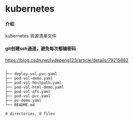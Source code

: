 # kubernetes

#### 介绍
kubernetes 资源清单文件

#### git创建ssh通道，避免每次都输密码

https://blog.csdn.net/lvdepeng123/article/details/79215882

```
.
├── deploy-vol-pvc.yaml
├── pod-vol-demo.yaml
├── pod-vol-hostpath.yaml
├── pod-vol-html-demo.yaml
├── pod-vol-nfs.yaml
├── pod-vol-pvc.yaml
├── pv-demo.yaml
└── README.md

0 directories, 8 files
```

